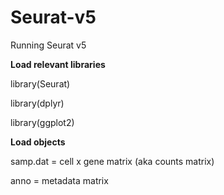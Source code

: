 # Seurat-v5
Running Seurat v5


**Load relevant libraries**

library(Seurat)

library(dplyr)

library(ggplot2)



**Load objects**

samp.dat = cell x gene matrix (aka counts matrix)

anno = metadata matrix



